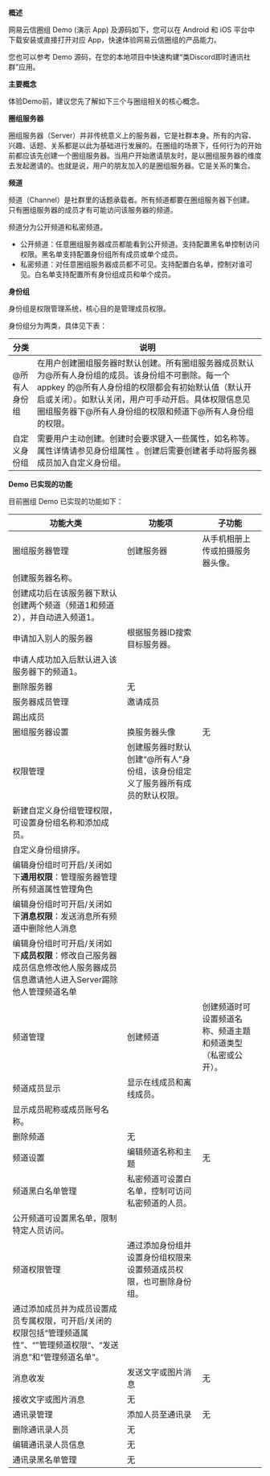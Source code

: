 **概述**

网易云信圈组 Demo (演示 App) 及源码如下，您可以在 Android 和 iOS 平台中下载安装或直接打开对应 App，快速体验网易云信圈组的产品能力。

您也可以参考 Demo 源码，在您的本地项目中快速构建“类Discord即时通讯社群”应用。

**主要概念**

体验Demo前，建议您先了解如下三个与圈组相关的核心概念。

**圈组服务器**

圈组服务器（Server）并非传统意义上的服务器，它是社群本身。所有的内容、兴趣、话题、关系都是以此为基础进行发展的。在圈组的场景下，任何行为的开始前都应该先创建一个圈组服务器。当用户开始邀请朋友时，是以圈组服务器的维度去发起邀请的。也就是说，用户的朋友加入的是圈组服务器。它是关系的集合。

**频道**

频道（Channel）是社群里的话题承载者。所有频道都要在圈组服务器下创建。 只有圈组服务器的成员才有可能访问该服务器的频道。

频道分为公开频道和私密频道。

- 公开频道：任意圈组服务器成员都能看到公开频道。支持配置黑名单控制访问权限。黑名单支持配置身份组所有成员或单个成员。
- 私密频道：对任意圈组服务器成员都不可见。支持配置白名单，控制对谁可见。白名单支持配置所有身份组成员和单个成员。

**身份组**

身份组是权限管理系统，核心目的是管理成员权限。

身份组分为两类，具体见下表：

| 分类          | 说明                                                         |
| ------------- | ------------------------------------------------------------ |
| @所有人身份组 | 在用户创建圈组服务器时默认创建。所有圈组服务器成员默认为@所有人身份组的成员。该身份组不可删除。每一个 appkey 的@所有人身份组的权限都会有初始默认值（默认开启或关闭）。如默认关闭，用户可手动开启。具体权限信息见圈组服务器下@所有人身份组的权限和频道下@所有人身份组的权限。 |
| 自定义身份组  | 需要用户主动创建。创建时会要求键入一些属性，如名称等。属性详情请参见身份组属性 。创建后需要创建者手动将服务器成员加入自定义身份组。 |

**Demo 已实现的功能**

目前圈组 Demo 已实现的功能如下：

| **功能大类**                                                 | **功能项**                                                   | **子功能**                                                   |
| ------------------------------------------------------------ | ------------------------------------------------------------ | ------------------------------------------------------------ |
| 圈组服务器管理                                               | 创建服务器                                                   | 从手机相册上传或拍摄服务器头像。                             |
| 创建服务器名称。                                             |                                                              |                                                              |
| 创建成功后在该服务器下默认创建两个频道（频道1和频道2），并自动进入频道1。 |                                                              |                                                              |
| 申请加入别人的服务器                                         | 根据服务器ID搜索目标服务器。                                 |                                                              |
| 申请人成功加入后默认进入该服务器下的频道1。                  |                                                              |                                                              |
| 删除服务器                                                   | 无                                                           |                                                              |
| 服务器成员管理                                               | 邀请成员                                                     |                                                              |
| 踢出成员                                                     |                                                              |                                                              |
| 圈组服务器设置                                               | 换服务器头像                                                 | 无                                                           |
| 权限管理                                                     | 创建服务器时默认创建“@所有人”身份组，该身份组定义了服务器所有成员的默认权限。 |                                                              |
| 新建自定义身份组管理权限，可设置身份组名称和添加成员。       |                                                              |                                                              |
| 自定义身份组排序。                                           |                                                              |                                                              |
| 编辑身份组时可开启/关闭如下**通用权限**：管理服务器管理所有频道属性管理角色 |                                                              |                                                              |
| 编辑身份组时可开启/关闭如下**消息权限**：发送消息所有频道中删除他人消息 |                                                              |                                                              |
| 编辑身份组时可开启/关闭如下**成员权限**：修改自己服务器成员信息修改他人服务器成员信息邀请他人进入Server踢除他人管理频道名单 |                                                              |                                                              |
| 频道管理                                                     | 创建频道                                                     | 创建频道时可设置频道名称、频道主题和频道类型（私密或公开）。 |
| 频道成员显示                                                 | 显示在线成员和离线成员。                                     |                                                              |
| 显示成员昵称或成员账号名称。                                 |                                                              |                                                              |
| 删除频道                                                     | 无                                                           |                                                              |
| 频道设置                                                     | 编辑频道名称和主题                                           | 无                                                           |
| 频道黑白名单管理                                             | 私密频道可设置白名单，控制可访问私密频道的人员。             |                                                              |
| 公开频道可设置黑名单，限制特定人员访问。                     |                                                              |                                                              |
| 频道权限管理                                                 | 通过添加身份组并设置身份组权限来设置频道成员权限，也可删除身份组。 |                                                              |
| 通过添加成员并为成员设置成员专属权限，可开启/关闭的权限包括“管理频道属性”、“”管理频道权限“、“发送消息”和“管理频道名单”。 |                                                              |                                                              |
| 消息收发                                                     | 发送文字或图片消息                                           | 无                                                           |
| 接收文字或图片消息                                           | 无                                                           |                                                              |
| 通讯录管理                                                   | 添加人员至通讯录                                             | 无                                                           |
| 删除通讯录人员                                               | 无                                                           |                                                              |
| 编辑通讯录人员信息                                           | 无                                                           |                                                              |
| 通讯录黑名单管理                                             | 无                                                           |                                                              |




